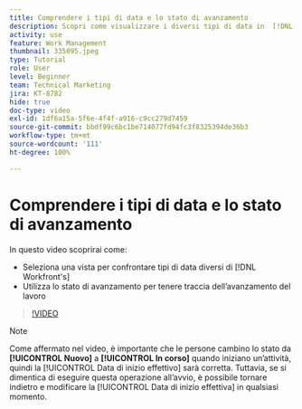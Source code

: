 ```yaml
---
title: Comprendere i tipi di data e lo stato di avanzamento
description: Scopri come visualizzare i diversi tipi di data in  [!DNL  Workfront]  e utilizza lo stato di avanzamento per aiutarti a tenere traccia dell’avanzamento del lavoro.
activity: use
feature: Work Management
thumbnail: 335095.jpeg
type: Tutorial
role: User
level: Beginner
team: Technical Marketing
jira: KT-8782
hide: true
doc-type: video
exl-id: 1df6a15a-5f6e-4f4f-a916-c9cc279d7459
source-git-commit: bbdf99c6bc1be714077fd94fc3f8325394de36b3
workflow-type: tm+mt
source-wordcount: '111'
ht-degree: 100%

---
```


# Comprendere i tipi di data e lo stato di avanzamento

In questo video scoprirai come:

* Seleziona una vista per confrontare tipi di data diversi di [!DNL Workfront's]
* Utilizza lo stato di avanzamento per tenere traccia dell’avanzamento del lavoro

>[!VIDEO](https://video.tv.adobe.com/v/335095/?quality=12&learn=on&enablevpops=1)

>[!NOTE]
>
>Come affermato nel video, è importante che le persone cambino lo stato da **[!UICONTROL Nuovo]** a **[!UICONTROL In corso]** quando iniziano un’attività, quindi la [!UICONTROL Data di inizio effettivo] sarà corretta. Tuttavia, se si dimentica di eseguire questa operazione all’avvio, è possibile tornare indietro e modificare la [!UICONTROL Data di inizio effettiva] in qualsiasi momento.


<!--
Task progress status overview
Definitions for the project, task, and issue dates within Workfront
Project timelines
-->
